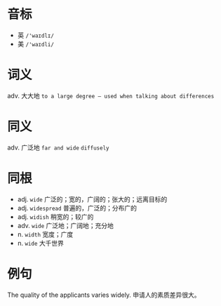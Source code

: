# 音标

- 英 `/'waɪdlɪ/`
- 美 `/'waɪdli/`

# 词义

adv. 大大地
`to a large degree – used when talking about differences`

# 同义

adv. 广泛地
`far and wide` `diffusely`

# 同根

- adj. `wide` 广泛的；宽的，广阔的；张大的；远离目标的
- adj. `widespread` 普遍的，广泛的；分布广的
- adj. `widish` 稍宽的；较广的
- adv. `wide` 广泛地；广阔地；充分地
- n. `width` 宽度；广度
- n. `wide` 大千世界

# 例句

The quality of the applicants varies widely.
申请人的素质差异很大。


